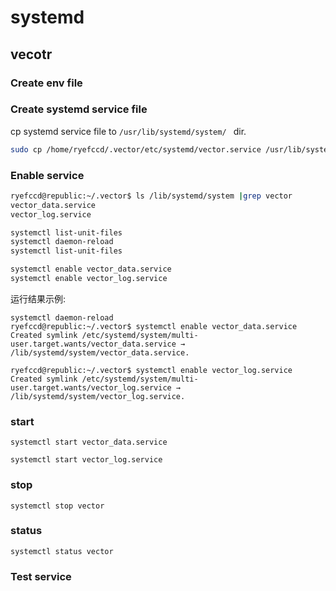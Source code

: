 
# systemd

## vecotr

### Create env file


### Create systemd service file

cp systemd service file to `/usr/lib/systemd/system/ ` dir.

```bash
sudo cp /home/ryefccd/.vector/etc/systemd/vector.service /usr/lib/systemd/system/
```


### Enable service

```bash
ryefccd@republic:~/.vector$ ls /lib/systemd/system |grep vector
vector_data.service
vector_log.service

systemctl list-unit-files
systemctl daemon-reload
systemctl list-unit-files

systemctl enable vector_data.service
systemctl enable vector_log.service
```


运行结果示例:  
```
systemctl daemon-reload
ryefccd@republic:~/.vector$ systemctl enable vector_data.service
Created symlink /etc/systemd/system/multi-user.target.wants/vector_data.service → /lib/systemd/system/vector_data.service.

ryefccd@republic:~/.vector$ systemctl enable vector_log.service
Created symlink /etc/systemd/system/multi-user.target.wants/vector_log.service → /lib/systemd/system/vector_log.service.
```


###  start

```
systemctl start vector_data.service

systemctl start vector_log.service
```

### stop

```
systemctl stop vector
```

### status

```
systemctl status vector
```

### Test service